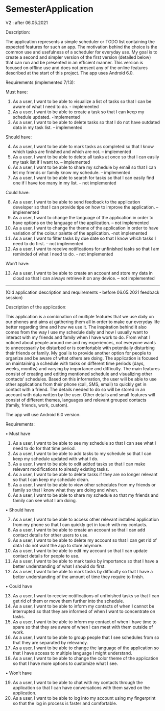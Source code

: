 # SemesterApplication

V2 : after 06.05.2021

Description:

The application represents a simple scheduler or TODO list containing the expected features for such an app. The motivation behind the choice is the common use and usefulness of a scheduler for everyday use. My goal is to create a second and simpler version of the first version (detailed below) that can run and be presented in an efficient manner. This version is focused on offline use and does not present any of the online features described at the start of this project. The app uses Android 6.0. 

Requirements (implemented 7/13):

Must have: 
1)	As a user, I want to be able to visualize a list of tasks so that I can be aware of what I need to do. - implemented
2)	As a user, I want to be able to create a task so that I can keep my schedule updated. -implemented
3)	As a user, I want to be able to delete tasks so that I do not have outdated data in my task list. – implemented

Should have:

4)	As a user, I want to be able to mark tasks as completed so that I know which tasks are finished and which are not. – implemented
5)	As a user, I want to be able to delete all tasks at once so that I can easily my task list if I want to. – implemented
6)	As a user, I want to be able to share my schedule by email so that I can let my friends or family know my schedule. – implemented
7)	As a user, I want to be able to search for tasks so that I can easily find one if I have too many in my list. – not implemented

Could have:

8)	As a user, I want to be able to send feedback to the application developer so that I can provide tips on how to improve the application. – implemented
9)	As a user, I want to change the language of the application in order to have options on the language of the application. – not implemented
10)	As a user, I want to change the theme of the application in order to have variation of the colour palette of the application. -not implemented
11)	As a user, I want to filter tasks by due date so that I know which tasks I need to do first. – not implemented
12)	As a user, I want to receive notifications for unfinished tasks so that I am reminded of what I need to do. - not implemented

Won’t have: 

13)	As a user, I want to be able to create an account and store my data in cloud so that I can always retrieve it on any device. – not implemented

_______________________________________________________________________________________________________________________________________________________________________________

(Old application description and requirements - before 06.05.2021 feedback session)

Description of the application:

This application is a combination of multiple features that we use daily on our phones and aims at gathering them all in order to make our everyday life better regarding time and how we use it. The inspiration behind it also comes from the way I use my schedule daily and how I usually want to interact with my friends and family when I have work to do. From what I noticed about people around me and my experiences, not everyone wants to unnecessarily be disturbed or is comfortable with potentially disturbing their friends or family. My goal is to provide another option for people to organize and be aware of what others are doing.
The application is focused on maintaining a schedule with tasks on different time periods (days, weeks, months) and varying by importance and difficulty. The main features consist of creating and editing mentioned schedule and visualizing other contacts’ schedules. Based on this information, the user will be able to use other applications from their phone (call, SMS, email) to quickly get in contact with a friend. The details needed to do so will be stored in an account with data written by the user. Other details and small features will consist of different themes, languages and relevant grouped contacts (family, friends, work, custom).

The app will use Android 6.0 version. 

Requirements:

•	Must have

1.	As a user, I want to be able to see my schedule so that I can see what I need to do for that time period.
2.	As a user, I want to be able to add tasks to my schedule so that I can keep my schedule updated with what I do.
3.	As a user, I want to be able to edit added tasks so that I can make relevant modifications to already existing tasks.
4.	As a user, I want to be able to delete tasks if they are no longer relevant so that I can keep my schedule clean.
5.	As a user, I want to be able to view other schedules from my friends or family so that I know what they are doing and when.
6.	As a user, I want to be able to share my schedule so that my friends and family can see what I am doing. 


•	Should have

7.	As a user, I want to be able to access other relevant installed application from my phone so that I can quickly get in touch with my contacts.
8.	As a user, I want to be able to create an account so that I can add contact details for other users to use.
9.	As a user, I want to be able to delete my account so that I can get rid of data I do not want the app to store anymore.
10.	As a user, I want to be able to edit my account so that I can update contact details for people to use.
11.	As a user, I want to be able to mark tasks by importance so that I have a better understanding of what I should do first.
12.	As a user, I want to be able to mark tasks by difficulty so that I have a better understanding of the amount of time they require to finish.

•	Could have 

13.	As a user, I want to receive notifications of unfinished tasks so that I can get rid of them or move them further into the schedule.
14.	As a user, I want to be able to inform my contacts of when I cannot be interrupted so that they are informed of when I want to concentrate on tasks.
15.	As a user, I want to be able to inform my contact of when I have time to spare so that they are aware of when I can meet with them outside of work.
16.	As a user, I want to be able to group people that I see schedules from so that they are separated by relevancy.
17.	As a user, I want to be able to change the language of the application so that I have access to multiple language I might understand.
18.	As a user, I want to be able to change the color theme of the application so that I have more options to customize what I see. 

•	Won’t have

19.	As a user, I want to be able to chat with my contacts through the application so that I can have conversations with them saved on the application.
20.	As a user, I want to be able to log into my account using my fingerprint so that the log in process is faster and comfortable.

